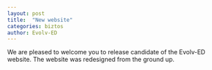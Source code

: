 ```yaml
---
layout: post
title:  "New website"
categories: biztos
author: Evolv-ED 
---
```


We are pleased to welcome you to release candidate of the Evolv-ED website. The website was redesigned from the ground up.


